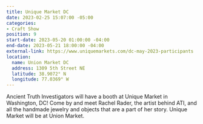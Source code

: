 ```yaml
---
title: Unique Market DC
date: 2023-02-25 15:07:00 -05:00
categories:
- Craft Show
position: 9
start-date: 2023-05-20 01:00:00 -04:00
end-date: 2023-05-21 18:00:00 -04:00
external-link: https://www.uniquemarkets.com/dc-may-2023-participants
location:
  name: Union Market DC
  address: 1309 5th Street NE
  latitude: 38.9072° N
  longitude: 77.0369° W
---
```


Ancient Truth Investigators will have a booth at Unique Market in Washington, DC! Come by and meet Rachel Rader, the artist behind ATI, and all the handmade jewelry and objects that are a part of her story. Unique Market will be at Union Market. 